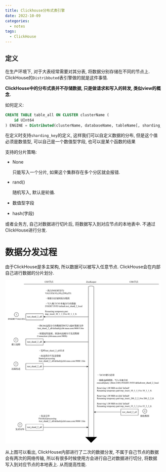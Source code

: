 ```yaml
---
title: Clickhouse分布式表引擎
date: 2022-10-09
categories:
  - notes
tags:
  - ClickHouse
---
```

## 定义

在生产环境下, 对于大表经常需要对其分表, 将数据分别存储在不同的节点上. ClickHouse的`Distribbuted`表引擎做的就是这件事情.

**ClickHouse中的分布式表并不存储数据, 只是做请求和写入的转发, 类似view的概念.**

如何定义:

```sql
CREATE TABLE table_all ON CLUSTER clusterName (
    id UInt64
) ENGINE = Distributed(clusterName, databaseName, tableName[, sharding_key])
```

在定义时支持`sharding_key`的定义, 这样我们可以自定义数据的分布, 但是这个值必须是数值型, 可以自己是一个数值型字段, 也可以是某个函数的结果

支持的分片策略:

-   None
    
    只能写入一个分片, 如果这个集群存在多个分区就会报错.
    
-   rand()
    
    随机写入, 默认是轮循.
    
-   数值型字段
    
-   hash(字段)
    

或者业务方, 自己对数据进行切片后, 将数据写入到对应节点的本地表中. 不通过ClickHouse进行分发.

# 数据分发过程

由于ClickHouse是多主架构, 所以数据可以被写入任意节点. ClickHouse会在内部自己进行数据的分片划分.

![](https://raw.githubusercontent.com/liunaijie/images/master/clickhouse-distributed-1.png)

从上图可以看出, ClickHouse内部进行了二次的数据分发, 不属于自己节点的数据会有两次的网络传输, 所以有很多时候使用方会进行自己对数据进行切分, 将数据写入到对应节点的本地表上. 从而提高性能.
